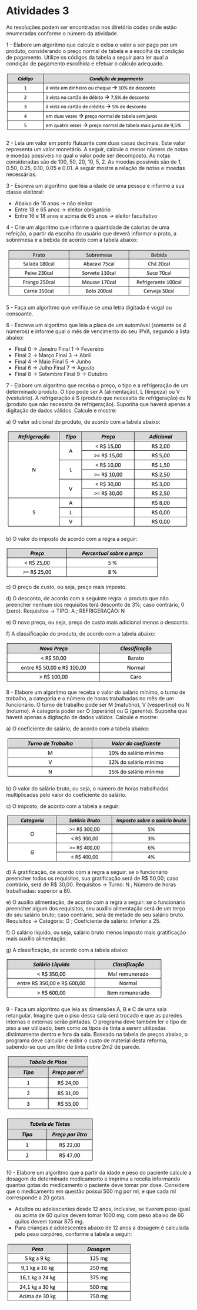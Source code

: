 <h1>Atividades 3 </h1>

<p> As resoluções podem ser encontradas nos diretório codes onde estão enumeradas conforme o número da atividade. </p>

<p>1 - Elabore um algoritmo que calcule e exiba o valor a ser pago por um produto, considerando o preço  normal de tabela e a escolha da condição de pagamento. Utilize os códigos da tabela a seguir para  ler qual a condição de pagamento escolhida e efetuar o cálculo adequado.   </p>

![alt text](https://github.com/souza10v/Exercicios-em-C/blob/main/activities3/images/01.jpg?raw=true)

<p>2 - Leia um valor em ponto flutuante com duas casas decimais. Este valor representa um valor  monetário. A seguir, calcule o menor número de notas e moedas possíveis no qual o valor pode ser  decomposto. As notas consideradas são de 100, 50, 20, 10, 5, 2. As moedas possíveis são de 1, 0.50,  0.25, 0.10, 0.05 e 0.01. A seguir mostre a relação de notas e moedas necessárias.    </p>

<p>3 - Escreva um algoritmo que leia a idade de uma pessoa e informe a sua classe eleitoral:  </p>

<ul>
  <li> Abaixo de 16 anos → não eleitor</li>
  <li> Entre 18 e 65 anos → eleitor obrigatório</li>
  <li> Entre 16 e 18 anos e acima de 65 anos → eleitor facultativo</li>
</ul>

<p>4 - Crie um algoritmo que informe a quantidade de calorias de uma refeição, a partir da escolha do  usuário que deverá informar o prato, a sobremesa e a bebida de acordo com a tabela abaixo: </p>

![alt text](https://github.com/souza10v/Exercicios-em-C/blob/main/activities3/images/04.jpg?raw=true)

<p>5 - Faça um algoritmo que verifique se uma letra digitada é vogal ou consoante. </p>

<p>6 - Escreva um algoritmo que leia a placa de um automóvel (somente os 4 números) e informe qual o  mês de vencimento do seu IPVA, segundo a lista abaixo:  </p>

<ul>
  <li> Final 0 → Janeiro Final 1 → Fevereiro </li>
  <li> Final 2 → Março Final 3 → Abril </li>
  <li> Final 4 → Maio Final 5 → Junho </li>
  <li> Final 6 → Julho Final 7 → Agosto </li>
  <li> Final 8 → Setembro Final 9 → Outubro </li>
</ul>

<p>7 - Elabore um algoritmo que receba o preço, o tipo e a refrigeração de um determinado produto. O  tipo pode ser A (alimentação), L (limpeza) ou V (vestuário). A refrigeração é S (produto que necessita  de refrigeração) ou N (produto que não necessita de refrigeração). Suponha que haverá apenas a  digitação de dados válidos. Calcule e mostre:  </p>

<p> </p>

<p> a) O valor adicional do produto, de acordo com a tabela abaixo: </p>

![alt text](https://github.com/souza10v/Exercicios-em-C/blob/main/activities3/images/071.jpg?raw=true)

<p> b) O valor do imposto de acordo com a regra a seguir:</p>

![alt text](https://github.com/souza10v/Exercicios-em-C/blob/main/activities3/images/072.jpg?raw=true)

<p> c) O preço de custo, ou seja, preço mais imposto. </p>

<p> d) O desconto, de acordo com a seguinte regra: o produto que não preencher nenhum dos requisitos terá desconto de 3%; caso contrário, 0 (zero). Requisitos → TIPO: A ; REFRIGERAÇÃO: N </p>

<p> e) O novo preço, ou seja, preço de custo mais adicional menos o desconto. </p>

<p> f) A classificação do produto, de acordo com a tabela abaixo: </p>

![alt text](https://github.com/souza10v/Exercicios-em-C/blob/main/activities3/images/073.jpg?raw=true)

<p>8 - Elabore um algoritmo que receba o valor do salário mínimo, o turno de trabalho, a categoria e o número de horas trabalhadas no mês de um funcionário. O turno de trabalho pode ser M (matutino), V (vespertino) ou N (noturno). A categoria poder ser O (operário) ou G (gerente). Suponha que haverá apenas a digitação de dados válidos. Calcule e mostre: </p>

<p> a) O coeficiente do salário, de acordo com a tabela abaixo:</p>

![alt text](https://github.com/souza10v/Exercicios-em-C/blob/main/activities3/images/081.jpg?raw=true)

<p> b) O valor do salário bruto, ou seja, o número de horas trabalhadas multiplicadas pelo valor do coeficiente do salário. </p>
<p> c) O imposto, de acordo com a tabela a seguir:</p>

![alt text](https://github.com/souza10v/Exercicios-em-C/blob/main/activities3/images/082.jpg?raw=true)

<p> d) A gratificação, de acordo com a regra a seguir: se o funcionário preencher todos os requisitos, sua gratificação será de R$ 50,00; caso contrário, será de R$ 30,00. Requisitos → Turno: N ; Número de horas trabalhadas: superior a 80.</p>
<p> e) O auxílio alimentação, de acordo com a regra a seguir: se o funcionário preencher algum dos requisitos, seu auxílio alimentação será de um terço do seu salário bruto; caso contrário, será de metade do seu salário bruto. Requisitos → Categoria: O ; Coeficiente de salário: inferior a 25.</p>
<p> f) O salário líquido, ou seja, salário bruto menos imposto mais gratificação mais auxílio alimentação.</p>
<p> g) A classificação, de acordo com a tabela abaixo:</p>

![alt text](https://github.com/souza10v/Exercicios-em-C/blob/main/activities3/images/083.jpg?raw=true)

<p>9 - Faça um algoritmo que leia as dimensões A, B e C de uma sala retangular. Imagine que o piso dessa sala será trocado e que as paredes internas e externas serão pintadas. O programa deve também ler o tipo de piso a ser utilizado, bem como os tipos de tinta a serem utilizadas distintamente dentro e fora da sala. Baseado na tabela de preços abaixo, o programa deve calcular e exibir o custo de material desta reforma, sabendo-se que um litro de tinta cobre 2m2 de parede. </p>

![alt text](https://github.com/souza10v/Exercicios-em-C/blob/main/activities3/images/091.jpg?raw=true)

![alt text](https://github.com/souza10v/Exercicios-em-C/blob/main/activities3/images/092.jpg?raw=true)

<p>10 - Elabore um algoritmo que a partir da idade e peso do paciente calcule a dosagem de determinado medicamento e imprima a receita informando quantas gotas do medicamento o paciente deve tomar por dose. Considere que o medicamento em questão possui 500 mg por ml, e que cada ml corresponde a 20 gotas.</p>

<ul>
  <li> Adultos ou adolescentes desde 12 anos, inclusive, se tiverem peso igual ou acima de 60 quilos devem tomar 1000 mg; com peso abaixo de 60 quilos devem tomar 875 mg.</li>
  <li> Para crianças e adolescentes abaixo de 12 anos a dosagem é calculada pelo peso corpóreo, conforme a tabela a seguir: </li>
</ul>

![alt text](https://github.com/souza10v/Exercicios-em-C/blob/main/activities3/images/010.jpg?raw=true)
